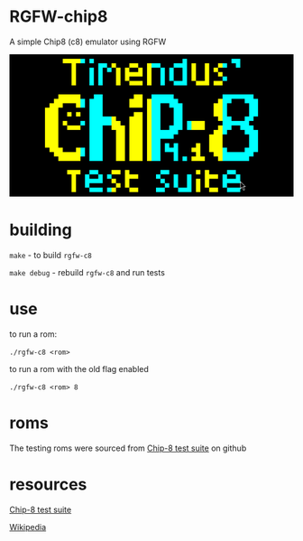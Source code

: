 # RGFW-chip8
A simple Chip8 (c8) emulator using RGFW

![screenshot](screenshot.png)

# building
`make` - to build `rgfw-c8`

`make debug` - rebuild `rgfw-c8` and run tests

# use 
to run a rom:

`./rgfw-c8 <rom>`

to run a rom with the old flag enabled

`./rgfw-c8 <rom> 8`

# roms 
The testing roms were sourced from [Chip-8 test suite](https://github.com/Timendus/chip8-test-suite/tree/main) on github

# resources
[Chip-8 test suite](https://github.com/Timendus/chip8-test-suite/tree/main)

[Wikipedia](https://en.wikipedia.org/wiki/CHIP-8)

